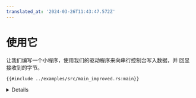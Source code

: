 ```yaml
---
translated_at: '2024-03-26T11:43:47.572Z'
---
```


# 使用它

让我们编写一个小程序，使用我们的驱动程序来向串行控制台写入数据，并
回显接收到的字节。

```rust,editable,compile_fail
{{#include ../examples/src/main_improved.rs:main}}
```

<details>

- 如同[内联汇编](../inline-assembly.md)示例中所展示的，这个 `main`
  函数是从我们的入口点代码 `entry.S` 中调用的。具体详情请参见那里的讲义笔记。
- 在 `src/bare-metal/aps/examples` 下运行 `make qemu` 命令来在 QEMU 中运行示例。

</details>
